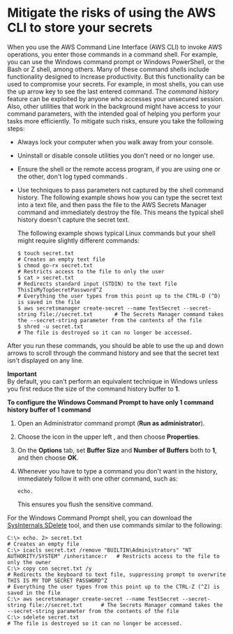 # Mitigate the risks of using the AWS CLI to store your secrets<a name="security_cli-exposure-risks"></a>

When you use the AWS Command Line Interface \(AWS CLI\) to invoke AWS operations, you enter those commands in a command shell\. For example, you can use the Windows command prompt or Windows PowerShell, or the Bash or Z shell, among others\. Many of these command shells include functionality designed to increase productivity\. But this functionality can be used to compromise your secrets\. For example, in most shells, you can use the up arrow key to see the last entered command\. The *command history* feature can be exploited by anyone who accesses your unsecured session\. Also, other utilities that work in the background might have access to your command parameters, with the intended goal of helping you perform your tasks more efficiently\. To mitigate such risks, ensure you take the following steps:
+ Always lock your computer when you walk away from your console\.
+ Uninstall or disable console utilities you don't need or no longer use\.
+ Ensure the shell or the remote access program, if you are using one or the other, don't log typed commands \.
+ Use techniques to pass parameters not captured by the shell command history\. The following example shows how you can type the secret text into a text file, and then pass the file to the AWS Secrets Manager command and immediately destroy the file\. This means the typical shell history doesn't capture the secret text\. 

  The following example shows typical Linux commands but your shell might require slightly different commands:

  ```
  $ touch secret.txt                                                                           # Creates an empty text file
  $ chmod go-rx secret.txt                                                                     # Restricts access to the file to only the user
  $ cat > secret.txt                                                                           # Redirects standard input (STDIN) to the text file
  ThisIsMyTopSecretPassword^Z                                                                  # Everything the user types from this point up to the CTRL-D (^D) is saved in the file
  $ aws secretsmanager create-secret --name TestSecret --secret-string file://secret.txt       # The Secrets Manager command takes the --secret-string parameter from the contents of the file
  $ shred -u secret.txt                                                                        # The file is destroyed so it can no longer be accessed.
  ```

After you run these commands, you should be able to use the up and down arrows to scroll through the command history and see that the secret text isn't displayed on any line\.

**Important**  
By default, you can't perform an equivalent technique in Windows unless you first reduce the size of the command history buffer to **1**\.

**To configure the Windows Command Prompt to have only 1 command history buffer of 1 command**

1. Open an Administrator command prompt \(**Run as administrator**\)\.

1. Choose the icon in the upper left , and then choose **Properties**\.

1. On the **Options** tab, set **Buffer Size** and **Number of Buffers** both to **1**, and then choose **OK**\.

1. Whenever you have to type a command you don't want in the history, immediately follow it with one other command, such as:

   ```
   echo.
   ```

   This ensures you flush the sensitive command\. 

For the Windows Command Prompt shell, you can download the [SysInternals SDelete](https://docs.microsoft.com/en-us/sysinternals/downloads/sdelete) tool, and then use commands similar to the following:

```
C:\> echo. 2> secret.txt                                                                       # Creates an empty file
C:\> icacls secret.txt /remove "BUILTIN\Administrators" "NT AUTHORITY/SYSTEM" /inheritance:r   # Restricts access to the file to only the owner
C:\> copy con secret.txt /y                                                                    # Redirects the keyboard to text file, suppressing prompt to overwrite
THIS IS MY TOP SECRET PASSWORD^Z                                                             # Everything the user types from this point up to the CTRL-Z (^Z) is saved in the file
C:\> aws secretsmanager create-secret --name TestSecret --secret-string file://secret.txt      # The Secrets Manager command takes the --secret-string parameter from the contents of the file
C:\> sdelete secret.txt                                                                        # The file is destroyed so it can no longer be accessed.
```